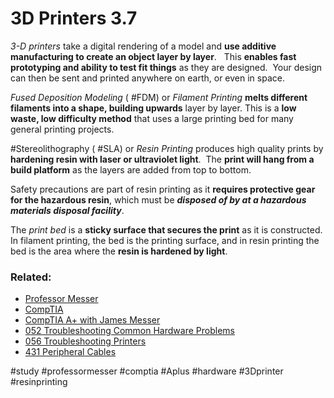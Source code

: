 # 3D Printers 3.7

*3-D printers* take a digital rendering of a model and **use additive manufacturing to create an object layer by layer**.   This **enables fast prototyping and ability to test fit things** as they are designed.  Your design can then be sent and printed anywhere on earth, or even in space.

*Fused Deposition Modeling* ( #FDM) or *Filament Printing* **melts different filaments into a shape, building upwards** layer by layer. This is a **low waste, low difficulty method** that uses a large printing bed for many general printing projects.

#Stereolithography ( #SLA) or *Resin Printing* produces high quality prints by **hardening resin with laser or ultraviolet light**.  The **print will hang from a build platform** as the layers are added from top to bottom. 

Safety precautions are part of resin printing as it **requires protective gear for the hazardous resin**, which must be ***disposed of by at a hazardous materials disposal facility***.

The *print bed* is a **sticky surface that secures the print** as it is constructed.  In filament printing, the bed is the printing surface, and in resin printing the bed is the area where the **resin is hardened by light**.


### Related:

- [Professor Messer](https://www.professormesser.com/free-a-plus-training/220-1101/220-1101-video/3d-printers-220-1101/ "Professor Messer A+ Guide")
- [CompTIA](https://www.comptia.org/ "CompTIA Homepage")
- [CompTIA A+ with James Messer](CompTIA%20A+%20with%20James%20Messer.md)
- [052 Troubleshooting Common Hardware Problems](052%20Troubleshooting%20Common%20Hardware%20Problems.md)
- [056 Troubleshooting Printers](056%20Troubleshooting%20Printers.md)
- [431 Peripheral Cables](431%20Peripheral%20Cables.md)

#study #professormesser #comptia #Aplus #hardware #3Dprinter #resinprinting